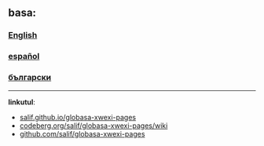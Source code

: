 ## basa:

### [English](./01.default.default.eng.md)
### [español](./01.default.default.spa.md)
### [български](./01.default.default.bul.md)

***

**linkutul**:

* [salif.github.io/globasa-xwexi-pages](https://salif.github.io/globasa-xwexi-pages/)
* [codeberg.org/salif/globasa-xwexi-pages/wiki](https://codeberg.org/salif/globasa-xwexi-pages/wiki)
* [github.com/salif/globasa-xwexi-pages](https://github.com/salif/globasa-xwexi-pages)
